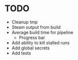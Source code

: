 # TODO

- Cleanup tmp
- Steam output from build
- Average build time for pipeline
  - Progress bar
- Add ability to kill stalled runs
- Add global secrets
- Add tests
